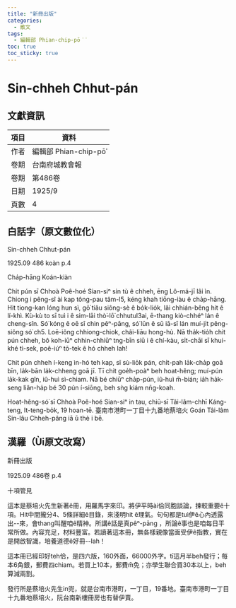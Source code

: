 ```yaml
---
title: "新冊出版"
categories:
  - 散文
tags:
  - 編輯部 Phian-chip-pō͘͘
toc: true
toc_sticky: true
---
```


# Sin-chheh Chhut-pán

## 文獻資訊

| 項目 | 資料 |
|---|---|
| 作者 | 編輯部 Phian-chip-pō͘͘ |
| 卷期 | 台南府城教會報 |
| 卷期 | 第486卷 |
| 日期 | 1925/9 |
| 頁數 | 4 |

## 白話字（原文數位化）

Sin-chheh Chhut-pán

1925.09 486 koàn p.4

Cha̍p-hāng Koán-kiàn

Chit pún sī Chhoà Poê-hoé Sian-siⁿ sin tù ê chheh, ēng Lô-má-jī lâi ìn. Chiong i pêng-sî ài kap tông-pau tâm-l5, kéng khah tiōng-iàu ê cha̍p-hāng. Hit tiong-kan lóng hun sì, gō͘ tiâu siông-sè ê bo̍k-lio̍k, lâi chhián-bêng hit ê lí-khì. Kù-kù to sī tuì i ê sim-lāi thò͘-lō͘ chhutul3ai, ē-thang kiò-chhéⁿ lán ê cheng-sîn. Só͘ kóng ê oē sī chin pêⁿ-pāng, só͘ lūn ê sū iā-sī lán muí-ji̍t pêng-siông só͘ ch5. Loē-iông chhiong-chiok, châi-liāu hong-hù. Nā tha̍k-tio̍h chit pún chheh, bô koh-iūⁿ chhin-chhiūⁿ tng-bīn siū i ê chí-kàu, si̍t-chāi sī khui-khé tì-sek, poê-iúⁿ tō-tek ê hó chheh lah!

Chit pún chheh í-keng ìn-hó teh kap, sī sù-lio̍k pán, chi̍t-pah la̍k-cha̍p goā bīn, la̍k-bān la̍k-chheng goā jī. Tī chit goe̍h-poàⁿ beh hoat-hêng; muí-pún la̍k-kak gîn, iû-huì sì-chiam. Nā bé chiūⁿ cha̍p-pún, iû-huì m̄-bián; ia̍h ha̍k-seng liân-ha̍p bé 30 pún í-siōng, beh sǹg kiám nn̄g-koah.

Hoat-hêng-só͘ sī Chhoà Poê-hoé Sian-siⁿ in tau, chiū-sī Tâi-lâm-chhī Káng-teng, It-teng-bo̍k, 19 hoan-tē. 臺南市港町一丁目十九番地蔡培火 Goán Tâi-lâm Sin-lâu Chheh-pâng iā ū thè i bē.

## 漢羅（Ùi原文改寫）

新冊出版

1925.09 486卷 p.4

十項管見

這本是蔡培火先生新著ê冊，用羅馬字來印。將伊平時ài佮同胞談論，揀較重要ê十項。Hit中間攏分4、5條詳細ê目錄，來淺明hit ê理氣。句句都是tuì伊ê心內透露出--來，會thang叫醒咱ê精神。所講ê話是真pêⁿ-pāng ，所論ê事也是咱每日平常所做。內容充足，材料豐富。若讀著這本冊，無各樣親像當面受伊ê指教，實在是開啟智識，培養道德ê好冊--lah！

這本冊已經印好teh佮，是四六版，160外面，66000外字。tī這月半beh發行；每本6角銀，郵費四chiam。若買上10本，郵費m̄免；亦學生聯合買30本以上，beh算減兩割。

發行所是蔡培火先生in兜，就是台南市港町，一丁目，19番地。臺南市港町一丁目十九番地蔡培火，阮台南新樓冊房也有替伊賣。
